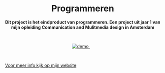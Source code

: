 <h1 align="center">Programmeren </h1>

<p align="center"><b>Dit project is het eindproduct van programmeren. Een project uit jaar 1 van mijn opleiding Communication and Mulitmedia design in Amsterdam</b>
</p>

<br>

<p align="center">
  <a href="https://zeijls.github.io/EindopdrachtProgrammeren/">
    <img src="https://img.shields.io/badge/demo-LIVE-brightgreen.svg?style=flat-square" alt="demo">
  </a>
  &nbsp;&nbsp;&nbsp;
</p>

<br>

[Voor meer info kijk op mijn website](https://www.simonevanzeijl.nl/PDF/stageverslag.pdf)
